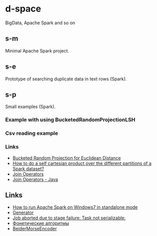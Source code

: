 # d-space
BigData, Apache Spark and so on

## s-m
Minimal Apache Spark project.

## s-e
Prototype of searching duplicate data in text rows (Spark).

## s-p
Small examples (Spark).
### Example with using BucketedRandomProjectionLSH
### Csv reading example
### Links
* [Bucketed Random Projection for Euclidean Distance](https://spark.apache.org/docs/latest/ml-features.html#bucketed-random-projection-for-euclidean-distance)
* [How to do a self cartesian product over the different partitions of a Spark dataset?](https://stackoverflow.com/questions/43280500/how-to-do-a-self-cartesian-product-over-the-different-partitions-of-a-spark-data)
* [Join Operators](https://jaceklaskowski.gitbooks.io/mastering-apache-spark/content/spark-sql-joins.html)
* [Join Operators - Java](https://github.com/high-performance-spark/high-performance-spark-examples/blob/master/src/main/java/com/highperformancespark/examples/dataframe/JavaHappyPandas.java)

## Links
* [How to run Apache Spark on Windows7 in standalone mode](http://nishutayaltech.blogspot.ru/2015/04/how-to-run-apache-spark-on-windows7-in.html)
* [Generator](https://www.mockaroo.com/)
* [Job aborted due to stage failure: Task not serializable:](https://databricks.gitbooks.io/databricks-spark-knowledge-base/content/troubleshooting/javaionotserializableexception.html)
* [Фонетические алгоритмы](https://habrahabr.ru/post/114947/)
* [BeiderMorseEncoder](https://commons.apache.org/proper/commons-codec/apidocs/org/apache/commons/codec/language/bm/BeiderMorseEncoder.html)